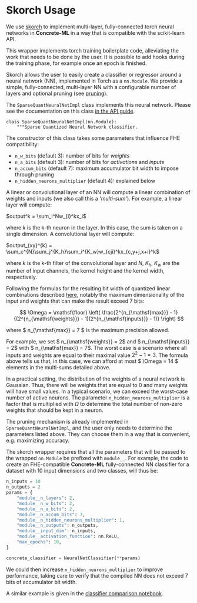 # Skorch Usage

We use [skorch](https://skorch.readthedocs.io/en/stable/) to implement multi-layer, fully-connected
torch neural networks in **Concrete-ML** in a way that is compatible with the scikit-learn API.

This wrapper implements torch training boilerplate code, alleviating the work that needs to be done
by the user. It is possible to add hooks during the training phase, for example once an epoch
is finished.

Skorch allows the user to easily create a classifier or regressor around a neural network (NN), implemented
in Torch as a `nn.Module`. We provide a simple, fully-connected, multi-layer NN with a configurable
number of layers and optional pruning (see [pruning](../../user/explanation/pruning.md)).

The `SparseQuantNeuralNetImpl` class implements this neural network. Please see the documentation on this class [in the API guide](../../_apidoc/concrete.ml.sklearn.html#concrete.ml.sklearn.qnn.SparseQuantNeuralNetImpl).

```
class SparseQuantNeuralNetImpl(nn.Module):
    """Sparse Quantized Neural Network classifier.
```

The constructor of this class takes some parameters that influence FHE compatibility:

- `n_w_bits` (default 3): number of bits for _weights_
- `n_a_bits` (default 3): number of bits for _activations_ and _inputs_
- `n_accum_bits` (default 7): maximum accumulator bit width to impose through pruning
- `n_hidden_neurons_multiplier` (default 4): explained below

A linear or convolutional layer of an NN will compute a linear combination of weights and inputs (we also call this a  _'multi-sum'_). For example, a linear layer will compute:

$output^k = \sum_i^Nw_{i}^kx_i$

where $k$ is the k-th neuron in the layer. In this case, the sum is taken on a single dimension. A convolutional layer will compute:

$output_{xy}^{k} = \sum_c^{N}\sum_j^{K_h}\sum_i^{K_w}w_{cji}^kx_{c,y+j,x+i}^k$

where $k$ is the k-th filter of the convolutional layer and $N$, $K_h$, $K_w$ are the number of input channels, the kernel height and the kernel width, respectively.

Following the formulas for the resulting bit width of quantized linear combinations described [here](../../user/howto/reduce_needed_precision.md), notably the maximum dimensionality of the input and weights that can make the result exceed 7 bits:

$$ \Omega = \mathsf{floor} \left( \frac{2^{n_{\mathsf{max}}} - 1}{(2^{n_{\mathsf{weights}}} - 1)(2^{n_{\mathsf{inputs}}} - 1)} \right) $$

where $ n_{\mathsf{max}} = 7 $ is the maximum precision allowed.

For example, we set $ n_{\mathsf{weights}} = 2$ and $ n_{\mathsf{inputs}} = 2$ with $ n_{\mathsf{max}} = 7$. The worst case is a scenario where all inputs and weights are equal to their maximal value $2^2-1=3$. The formula above tells us that, in this case, we can afford at most $ \Omega = 14 $ elements in the multi-sums detailed above.

In a practical setting, the distribution of the weights of a neural network is Gaussian. Thus, there will be weights that are equal to 0 and many weights will have small values. In a typical scenario, we can exceed the worst-case number of active neurons. The parameter `n_hidden_neurons_multiplier` is a factor that is multiplied with $\Omega$ to determine the total number of non-zero weights that should be kept in a neuron.

The pruning mechanism is already implemented in `SparseQuantNeuralNetImpl`, and the user only needs to determine the parameters listed above. They can choose them in a way that is convenient, e.g. maximizing accuracy.

The skorch wrapper requires that all the parameters that will be passed to the wrapped `nn.Module` be prefixed with `module__`. For example, the code to create an FHE-compatible **Concrete-ML** fully-connected NN classifier for a dataset with 10 input dimensions and two classes, will thus be:

<!--pytest-codeblocks:skip-->

```python
n_inputs = 10
n_outputs = 2
params = {
    "module__n_layers": 2,
    "module__n_w_bits": 2,
    "module__n_a_bits": 2,
    "module__n_accum_bits": 7,
    "module__n_hidden_neurons_multiplier": 1,
    "module__n_outputs": n_outputs,
    "module__input_dim": n_inputs,
    "module__activation_function": nn.ReLU,
    "max_epochs": 10,
}

concrete_classifier = NeuralNetClassifier(**params)
```

We could then increase `n_hidden_neurons_multiplier` to improve performance, taking care to verify that the compiled NN does not exceed 7 bits of accumulator bit width.

A similar example is given in the [classifier comparison notebook](../../user/advanced_examples/ClassifierComparison.ipynb).
